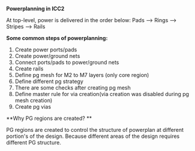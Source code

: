 **Powerplanning in ICC2**

At top-level, power is delivered in the order below:
Pads --> Rings --> Stripes --> Rails


**Some common steps of powerplanning:**
1. Create power ports/pads
2. Create power/ground nets
3. Connect ports/pads to power/ground nets
4. Create rails
5. Define pg mesh for M2 to M7 layers (only core region)
6. Define different pg strategy 
7. There are some checks after creating pg mesh 
8. Define master rule for via creation(via creation was disabled during pg mesh creation)
9. Create pg vias


**Why PG regions are created? **

PG regions are created to control the structure of powerplan at different portion's of the design. Because different areas of the design requires different PG structure.
